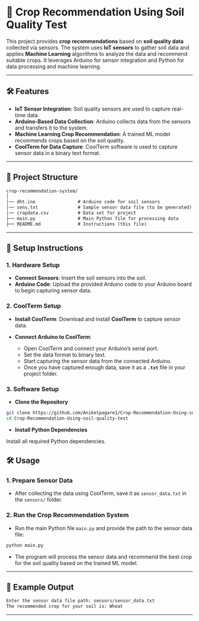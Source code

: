 
# 🌾 Crop Recommendation Using Soil Quality Test

This project provides **crop recommendations** based on **soil quality data** collected via sensors. The system uses **IoT sensors** to gather soil data and applies **Machine Learning** algorithms to analyze the data and recommend suitable crops. It leverages Arduino for sensor integration and Python for data processing and machine learning.

---

## 🛠️ Features

- **IoT Sensor Integration**: Soil quality sensors are used to capture real-time data.
- **Arduino-Based Data Collection**: Arduino collects data from the sensors and transfers it to the system.
- **Machine Learning Crop Recommendation**: A trained ML model recommends crops based on the soil quality.
- **CoolTerm for Data Capture**: CoolTerm software is used to capture sensor data in a binary text format.
  
---

## 📂 Project Structure

```txt
crop-recommendation-system/
│
│── dht.ino                # Arduino code for soil sensors
│── sens.txt               # Sample sensor data file (to be generated)
│── cropdata.csv           # Data set for project
├── main.py                # Main Python file for processing data
├── README.md              # Instructions (this file)
```

---

## 🚀 Setup Instructions

### 1. Hardware Setup

- **Connect Sensors**: Insert the soil sensors into the soil.
- **Arduino Code**: Upload the provided Arduino code to your Arduino board to begin capturing sensor data.

### 2. CoolTerm Setup

- **Install CoolTerm**: Download and install **CoolTerm** to capture sensor data.
  
- **Connect Arduino to CoolTerm**:
  - Open CoolTerm and connect your Arduino’s serial port.
  - Set the data format to binary text.
  - Start capturing the sensor data from the connected Arduino.
  - Once you have captured enough data, save it as a **`.txt`** file in your project folder.

### 3. Software Setup

- **Clone the Repository**

```bash
git clone https://github.com/Aniketpagare1/Crop-Recommendation-Using-soil-quality-test.git
cd Crop-Recommendation-Using-soil-quality-test
```

- **Install Python Dependencies**

Install all required Python dependencies.


## 🛠️ Usage

### 1. Prepare Sensor Data

- After collecting the data using CoolTerm, save it as `sensor_data.txt` in the `sensors/` folder.

### 2. Run the Crop Recommendation System

- Run the main Python file `main.py` and provide the path to the sensor data file:

```bash
python main.py
```

- The program will process the sensor data and recommend the best crop for the soil quality based on the trained ML model.

---

## 🧪 Example Output

```txt
Enter the sensor data file path: sensors/sensor_data.txt
The recommended crop for your soil is: Wheat
```

---
